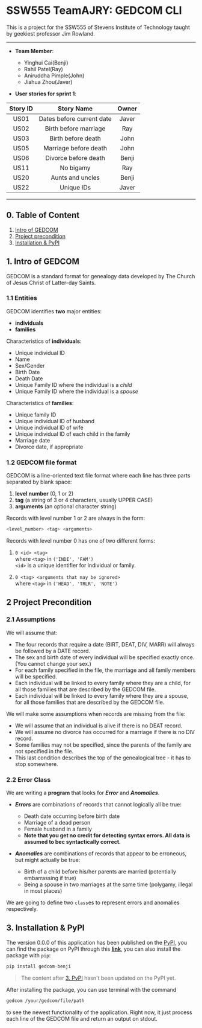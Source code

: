 # SSW555 TeamAJRY: GEDCOM CLI

This is a project for the SSW555 of Stevens Institute of Technology taught by geekiest professor Jim Rowland.

---
- **Team Member**:
  - Yinghui Cai(Benji)
  - Rahil Patel(Ray)
  - Aniruddha Pimple(John)
  - Jiahua Zhou(Javer)

- **User stories for sprint 1**:

|Story ID|Story Name|Owner|
|:---:|:---:|:---:|
|US01|Dates before current date|Javer|
|US02|Birth before marriage|Ray|
|US03|Birth before death|John|
|US05|Marriage before death|John|
|US06|Divorce before death|Benji|
|US11|No bigamy|Ray|
|US20|Aunts and uncles|Benji|
|US22|Unique IDs|Javer|

---

## 0. Table of Content

1. [Intro of GEDCOM](#1.-intro-of-gedcom)
2. [Project precondition](#2.-project-precondition)
3. [Installation & PyPI](#3.-installation--pypi)

## 1. Intro of GEDCOM

GEDCOM is a standard format for genealogy data developed by The Church of Jesus Christ of Latter-day Saints.

### 1.1 Entities

GEDCOM identifies **two** major entities:

- **individuals**
- **families**

Characteristics of **individuals**:

- Unique individual ID
- Name
- Sex/Gender
- Birth Date
- Death Date
- Unique Family ID where the individual is a *child*
- Unique Family ID where the individual is a *spouse*

Characteristics of **families**:

- Unique family ID
- Unique individual ID of husband
- Unique individual ID of wife
- Unique individual ID of each child in the family
- Marriage date
- Divorce date, if appropriate

### 1.2 GEDCOM file format

GEDCOM is a line-oriented text file format where each line has three parts separated by blank space:

1. **level number** (0, 1 or 2)
2. **tag** (a string of 3 or 4 characters, usually UPPER CASE)
3. **arguments** (an optional character string)

Records with level number 1 or 2 are always in the form:

```sh
<level_number> <tag> <arguments>
```

Records with level number 0 has one of two different forms:

  1. `0 <id> <tag>`  
  where `<tag>` in `('INDI', 'FAM')`  
  `<id>` is a unique identifier for individual or family.

  2. `0 <tag> <arguments that may be ignored>`  
  where `<tag>` in `('HEAD', 'TRLR', 'NOTE')`

## 2 Project Precondition

### 2.1 Assumptions

We will assume that:

- The four records that require a date (BIRT, DEAT, DIV, MARR) will always be followed by a DATE record.
- The sex and birth date of every individual will be specified exactly once. (You cannot change your sex.)
- For each family specified in the file, the marriage and all family members will be specified.
- Each individual will be linked to every family where they are a child, for all those families that are described by the GEDCOM file.
- Each individual will be linked to every family where they are a spouse, for all those families that are described by the GEDCOM file.

We will make some assumptions when records are missing from the file:

- We will assume that an individual is alive if there is no DEAT record.
- We will assume no divorce has occurred for a marriage if there is no DIV record.
- Some families may not be specified, since the parents of the family are not specified in the file.
- This last condition describes the top of the genealogical tree - it has to stop somewhere.

### 2.2 Error Class

We are writing a **program** that looks for ***Error*** and ***Anomalies***.

- ***Errors*** are combinations of records that cannot logically all be true:

  - Death date occurring before birth date
  - Marriage of a dead person
  - Female husband in a family
  - **Note that you get no credit for detecting syntax errors. All data is assumed to bec syntactically correct.**

- ***Anomalies*** are combinations of records that appear to be erroneous, but might actually be true:

  - Birth of a child before his/her parents are married (potentially embarrassing if true)
  - Being a spouse in two marriages at the same time (polygamy, illegal in most places)

We are going to define two `class`es to represent errors and anomalies respectively.

## 3. Installation & PyPI

The version 0.0.0 of this application has been published on the [PyPI](https://pypi.org), you can find the package on PyPI through this [**link**](https://pypi.org/project/GEDCOM-Benji/), you can also install the package with `pip`:

```py
pip install gedcom-benji
```

> The content after [3. PyPI](#3.-pypi) hasn't been updated on the PyPI yet.

After installing the package, you can use terminal with the command 

```sh
gedcom /your/gedcom/file/path
```

to see the newest functionality of the application. Right now, it just process each line of the GEDCOM file and return an output on stdout.

